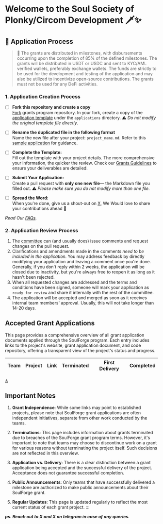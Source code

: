 # Welcome to the Soul Society of Plonky/Circom Development 🗡️✨

## :pencil: Application Process

> **:loudspeaker:** The grants are distributed in milestones, with disbursements occurring upon the completion of 85% of the defined milestones. The grants will be distributed in USDT or USDC and sent to KYC/AML verified wallets, preferably exchange wallets. The funds are strictly to be used for the development and testing of the application and may also be utilized to incentivize open-source contributions. The grants must not be used for any DeFi activities.

### 1. Application Creation Process

 - [ ] **Fork this repository and create a copy**  
   [Fork](https://github.com/zk-bankai/SoulForge) grants program repository. In your fork, create a copy of the [application template](applications/application-template.md) under the `applications` directory. 
   ⚠️ *Do not modify the original template file directly*.

 - [ ] **Rename the duplicated file in the following format**  
   Name the new file after your project: `project_name.md`. 
   Refer to this [sample application](https://github.com/zk-bankai/SoulForge/blob/main/applications/zkchess.md#zkchess) for guidance.

 - [ ] **Complete the Template:**  
   Fill out the template with your project details. The more comprehensive your information, the quicker the review. Check our [Grants Guidelines](https://github.com/zk-bankai/SoulForge?tab=readme-ov-file#-guidelines) to ensure your deliverables are detailed.

 - [ ] **Submit Your Application:**  
   Create a pull request with **only one new file**— the Markdown file you filled out.
   ⚠️  *Please make sure you do not modify more than one file*.

 - [ ] **Spread the Word:**  
   When you're done, give us a shout-out on [X](https://x.com/zk_bankai), We Would love to share your contributions ahead 🩵

*Read Our [FAQs](docs/faq.md).*

### 2. Application Review Process

   1. The [committee](https://github.com/zk-bankai/SoulForge/tree/main?tab=readme-ov-file#-team) can (and usually does) issue comments and request changes on the pull request.
   2. Clarifications and amendments made in the comments _need to be included in the application_. You may address feedback by directly modifying your application and leaving a comment once you're done. Generally, if you don't reply within 2 weeks, the application will be closed due to inactivity, but you're always free to reopen it as long as it hasn't been rejected.
   3. When all requested changes are addressed and the terms and conditions have been signed, someone will mark your application as `ready for review` and share it internally with the rest of the committee.
   4. The application will be accepted and merged as soon as it receives internal team members' approval. Usually, this will not take longer than 14-20 days.



## Accepted Grant Applications
This page provides a comprehensive overview of all grant application documents applied through the SoulForge program. Each entry includes links to the project's website, grant application document, and code repository, offering a transparent view of the project's status and progress.




<a id="top"></a>

| Team                                                               | Project                                                                                                | Link                                       | Terminated | First Delivery | Completed  |
| :------------------------------------------------------------------| :------------------------------------------------------------------------------------------------------| :------------------------------------------| :---------: | :------------: | :--------: |

[🔝](#top)

## Important Notes

1. **Grant Independence**: While some links may point to established projects, please note that SoulForge grant applications are often independent initiatives, separate from other work conducted by the teams.

2. **Terminations**: This page includes information about grants terminated due to breaches of the SoulForge grant program terms. However, it's important to note that teams may choose to discontinue work on a grant for various reasons without terminating the project itself. Such decisions are not reflected in this overview.

3. **Application vs. Delivery**: There is a clear distinction between a grant application being accepted and the successful delivery of the project. Acceptance does not guarantee successful completion.

4. **Public Announcements**: Only teams that have successfully delivered a milestone are authorized to make public announcements about their SoulForge grant.

5. **Regular Updates**: This page is updated regularly to reflect the most current status of each grant project.
:::

***ps. Reach out to X and X on telegram in case of any queries.***
